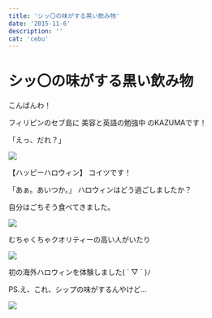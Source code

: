 ```yaml
---
title: 'シッ〇の味がする黒い飲み物'
date: '2015-11-6'
description: ''
cat: 'cebu'
---
```


# シッ〇の味がする黒い飲み物

こんばんわ！




フィリピンのセブ島に
美容と英語の勉強中
のKAZUMAです！







「えっ、だれ？」

![](/img/2016-11-6.jpg)


【ハッピーハロウィン】
コイツです！




「あぁ。あいつか。」
ハロウィンはどう過ごしましたか？




自分はごちそう食べてきました。


![](/img/2015-11-6_1.jpg)


むちゃくちゃクオリティーの高い人がいたり

![](/img/2015-11-6_2.jpg)



初の海外ハロウィンを体験しました( ´ ▽ ` )ﾉ




PS.え、これ、シップの味がするんやけど…

![](/img/2015-11-6_3.jpg)
